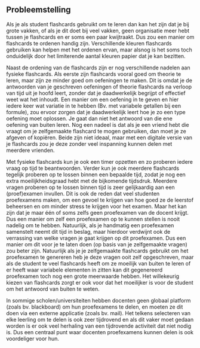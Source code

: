 ## Probleemstelling 
Als je als student flashcards gebruikt om te leren dan kan het zijn dat je bij grote vakken, of als je dit doet bij veel vakken, geen organisatie meer hebt tussen je flashcards en er soms een paar kwijtraakt. Dus zou een manier om flashcards te ordenen handig zijn. Verschillende kleuren flashcards gebruiken kan helpen met het ordenen ervan, maar alsnog is het soms toch onduidelijk door het limiterende aantal kleuren papier dat je kan bezitten.

Naast de ordening van de flashcards zijn er nog verschillende nadelen aan fysieke flashcards. Als eerste zijn flashcards vooral goed om theorie te leren, maar zijn ze minder goed om oefeningen te maken. Dit is omdat je de antwoorden van je geschreven oefeningen of theorie flashcards na verloop van tijd uit je hoofd leert, zonder dat je daadwerkelijk begrijpt of effectief weet wat het inhoudt. Een manier om een oefening in te geven en hier iedere keer wat variatie in te hebben (Bv. met variabele getallen bij een formule), zou ervoor zorgen dat je daadwerkelijk leert hoe je zo een type oefening moet oplossen. Je gaat dan niet het antwoord van die ene oefening van buiten leren. 
Nog een nadeel is dat als je een vriend hebt die vraagt om je zelfgemaakte flashcard te mogen gebruiken, dan moet je ze afgeven of kopiëren. Beide zijn niet ideaal, maar met een digitale versie van je flashcards zou je deze zonder veel inspanning kunnen delen met meerdere vrienden. 

Met fysieke flashcards kun je ook een timer opzetten en zo proberen iedere vraag op tijd te beantwoorden. Verder kun je ook meerdere flashcards tegelijk proberen op te lossen binnen een bepaalde tijd, zodat je nog een extra moeilijkheidsgraad hebt met de bijkomende tijdsdruk. Meerdere vragen proberen op te lossen binnen tijd is zeer gelijkaardig aan een (proef)examen invullen. Dit is ook de reden dat veel studenten proefexamens maken, om een gevoel te krijgen van hoe goed ze de leerstof beheersen en om minder stress te krijgen voor het examen. Maar het kan zijn dat je maar één of soms zelfs geen proefexamen van de docent krijgt. Dus een manier om zelf een proefexamen op te kunnen stellen is nooit nadelig om te hebben. Natuurlijk, als je handmatig een proefexamen samenstelt neemt dit tijd in beslag, maar hierdoor verdwijnt ook de verrassing van welke vragen je gaat krijgen op dit proefexamen. Dus een manier om dit voor je te laten doen (op basis van je zelfgemaakte vragen) zou beter zijn. Natuurlijk als je je zelfgemaakte flashcards gebruikt om het proefexamen te genereren heb je deze vragen ooit zelf opgeschreven, maar als de student te veel flashcards heeft om ze moeilijk van buiten te leren of er heeft waar variabele elementen in zitten kan dit gegenereerd proefexamen toch nog een grote meerwaarde hebben. Het willekeurig kiezen van flashcards zorgt er ook voor dat het moeilijker is voor de student om het antwoord van buiten te weten.

In sommige scholen/universiteiten hebben docenten geen globaal platform (zoals bv. blackboard) om hun proefexamens te delen, en moeten ze dit doen via een externe applicatie (zoals bv. mail). Het telkens selecteren van elke leerling om te delen is ook zeer tijdrovend en als dit vaker moet gedaan worden is er ook veel herhaling van een tijdrovende activiteit dat niet nodig is. Dus een centraal punt waar docenten proefexamens kunnen delen is ook voordeliger voor hun.